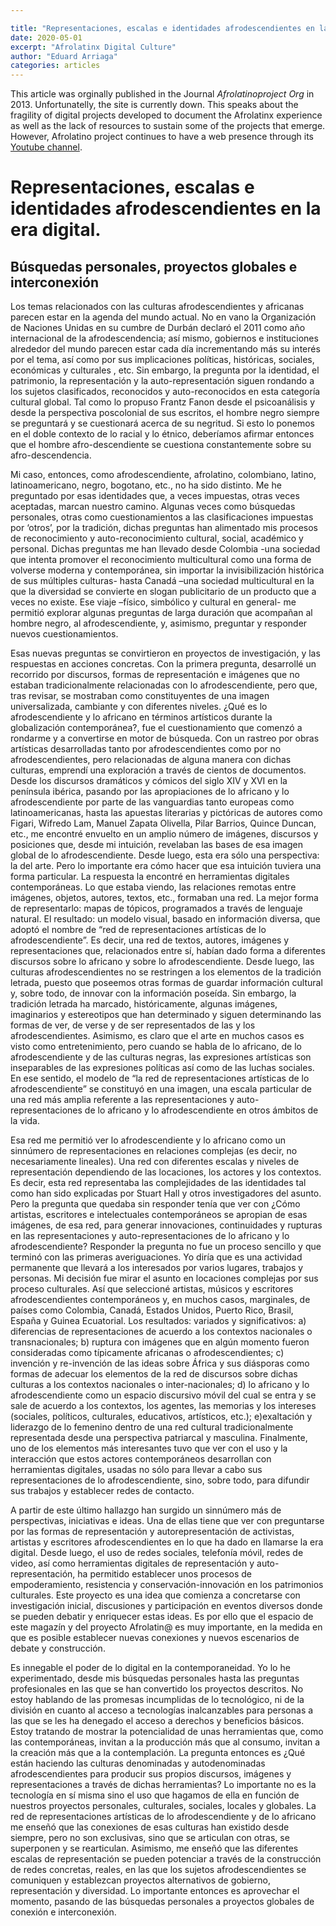 ```yaml
---

title: "Representaciones, escalas e identidades afrodescendientes en la era digital"
date: 2020-05-01 
excerpt: "Afrolatinx Digital Culture"
author: "Eduard Arriaga"
categories: articles
---
```


This article was orginally published in the Journal *Afrolatinoproject Org* in 2013. Unfortunatelly, the site is
currently down. This speaks about the fragility of digital projects developed to document the Afrolatinx experience
as well as the lack of resources to sustain some of the projects that emerge. However, Afrolatino project continues to have a web presence through its [Youtube channel](https://www.youtube.com/channel/UCYD7gXdS_5qiMf3o5slFeGQ).   

Representaciones, escalas e identidades afrodescendientes en la era digital.
============================================================================
## Búsquedas personales, proyectos globales e interconexión

Los temas relacionados con las culturas afrodescendientes y africanas parecen estar en la agenda del mundo actual. 
No en vano la Organización de Naciones Unidas en su cumbre de Durbán declaró el 2011 como año internacional de la afrodescendencia; 
así mismo, gobiernos e instituciones alrededor del mundo parecen estar cada día incrementando más su interés por el tema, 
así como por sus implicaciones políticas, históricas, sociales, económicas y culturales , etc. 
Sin embargo, la pregunta por la identidad, el patrimonio, la representación y la auto-representación siguen rondando a
los sujetos clasificados, reconocidos y auto-reconocidos en esta categoría cultural global. Tal como lo propuso Frantz 
Fanon desde el psicoanálisis y desde la perspectiva poscolonial de sus escritos, el hombre negro siempre se preguntará y 
se cuestionará acerca de su negritud.  Si esto lo ponemos en el doble contexto de lo racial y lo étnico, deberíamos afirmar 
entonces que el hombre afro-descendiente se cuestiona constantemente sobre su afro-descendencia.


Mi caso, entonces, como afrodescendiente, afrolatino, colombiano, latino, latinoamericano, negro, bogotano, etc., no ha sido distinto. 
Me he preguntado por esas identidades que, a veces impuestas, otras veces aceptadas, marcan nuestro camino. Algunas veces como búsquedas 
personales, otras como cuestionamientos a las clasificaciones impuestas por ‘otros’, por la tradición, dichas preguntas han alimentado mis 
procesos de reconocimiento y auto-reconocimiento cultural, social, académico y personal. Dichas preguntas me han llevado desde Colombia -una 
sociedad que intenta promover el reconocimiento multicultural como una forma de volverse moderna y contemporánea, sin importar la 
invisibilización histórica de sus múltiples culturas- hasta Canadá –una sociedad multicultural en la que la diversidad se convierte en slogan
publicitario de un producto que a veces no existe. Ese viaje     –físico, simbólico y cultural en general- me permitió 
explorar algunas preguntas de larga duración que acompañan al hombre negro, al afrodescendiente, y, asimismo, preguntar y responder 
nuevos cuestionamientos.


Esas nuevas preguntas se convirtieron en proyectos de investigación, y las respuestas en acciones concretas. Con la primera pregunta, desarrollé 
un recorrido por discursos, formas de representación e imágenes que no estaban tradicionalmente relacionadas con lo afrodescendiente, pero que, 
tras revisar, se mostraban como constituyentes de una imagen universalizada, cambiante y con diferentes niveles. ¿Qué es lo afrodescendiente y lo 
africano en términos artísticos durante la globalización contemporánea?, fue el cuestionamiento que comenzó a rondarme y a convertirse en motor de 
búsqueda.  Con un rastreo por obras artísticas desarrolladas  tanto por afrodescendientes como por no afrodescendientes, pero relacionadas de alguna 
manera con dichas culturas, emprendí una exploración a través de cientos de documentos. Desde los discursos dramáticos y cómicos del 
siglo XIV y XVI en la península ibérica, pasando por las apropiaciones de lo africano y lo afrodescendiente por parte de las vanguardias tanto 
europeas como latinoamericanas, hasta las apuestas literarias y pictóricas de autores como Figari, Wifredo Lam, Manuel Zapata Olivella, Pilar Barrios, 
Quince Duncan, etc., me encontré envuelto en un amplio número de imágenes, discursos y posiciones que, desde mi intuición, 
revelaban las bases de esa imagen global de lo afrodescendiente. Desde luego, esta era sólo una perspectiva: la del arte. 
Pero lo importante era cómo hacer que esa intuición tuviera una forma particular. La respuesta la encontré en herramientas digitales contemporáneas. 
Lo que estaba viendo, las relaciones remotas entre imágenes, objetos, autores, textos, etc., formaban una red. La mejor forma de representarlo: mapas 
de tópicos, programados a través de lenguaje natural. El resultado: un modelo visual, basado en información diversa, que adoptó el nombre de 
“red de representaciones artísticas de lo afrodescendiente”. Es decir, una red de textos, autores, imágenes y representaciones que, relacionados 
entre sí, habían dado forma a diferentes discursos sobre lo africano y sobre lo afrodescendiente. Desde luego, las culturas afrodescendientes no 
se restringen a los elementos de la tradición letrada, puesto que poseemos otras formas de guardar información cultural y, sobre todo, de innovar 
con la información poseída. Sin embargo, la tradición letrada ha marcado, históricamente, algunas imágenes, imaginarios y estereotipos que han 
determinado y siguen determinando las formas de ver, de verse y de ser representados de las y los afrodescendientes. Asimismo, es claro que 
el arte en muchos casos es visto como entretenimiento, pero cuando se habla de lo africano, de lo afrodescendiente y de las culturas negras, 
las expresiones artísticas son inseparables de las expresiones políticas así como de las luchas sociales. En ese sentido, el modelo de 
“la red de representaciones artísticas de lo afrodescendiente” se constituyó en una imagen, una escala particular de una red más amplia 
referente a las representaciones y auto-representaciones de lo africano y lo afrodescendiente en otros ámbitos de la vida.


Esa red me permitió ver lo afrodescendiente y lo africano como un sinnúmero de representaciones en relaciones complejas (es decir,
no necesariamente lineales). Una red con diferentes escalas y niveles de representación dependiendo de las locaciones, los actores y los contextos. 
Es decir, esta red representaba las complejidades de las identidades tal como han sido explicadas por Stuart Hall y otros investigadores del asunto. 
Pero la pregunta que quedaba sin responder tenía que ver con ¿Cómo artistas, escritores e intelectuales contemporáneos se apropian de esas 
imágenes, de esa red, para generar innovaciones, continuidades y rupturas en las representaciones y auto-representaciones de lo africano y 
lo afrodescendiente? Responder la pregunta no fue un proceso sencillo y que terminó con las primeras averiguaciones. 
Yo diría que es una actividad permanente que llevará a los interesados por varios lugares, trabajos y personas. 
Mi decisión fue mirar el asunto en locaciones complejas por sus proceso culturales. Así que seleccioné artistas, músicos y 
escritores afrodescendientes contemporáneos y, en muchos casos, marginales, de países como Colombia, Canadá, Estados Unidos, 
Puerto Rico, Brasil, España y Guinea Ecuatorial. Los resultados: variados y significativos: a) diferencias de representaciones de acuerdo 
a los contextos nacionales o transnacionales; b) ruptura con imágenes que en algún momento fueron consideradas como típicamente africanas 
o afrodescendientes; c) invención y re-invención de las ideas sobre África y sus diásporas como formas de adecuar los elementos de 
la red de discursos sobre dichas culturas a los contextos nacionales o inter-nacionales; d) lo africano y lo afrodescendiente como 
un espacio discursivo móvil del cual se entra y se sale de acuerdo a los contextos, los agentes, las memorias y los intereses (sociales, 
políticos, culturales, educativos, artísticos, etc.); e)exaltación y liderazgo de lo femenino dentro de una red cultural tradicionalmente 
representada desde una perspectiva patriarcal y masculina.  Finalmente, uno de los elementos más interesantes tuvo que ver con el uso y la 
interacción que estos actores contemporáneos desarrollan con herramientas digitales, usadas no sólo para llevar a cabo sus representaciones 
de lo afrodescendiente, sino, sobre todo, para difundir sus trabajos y establecer redes de contacto.


A partir de este último hallazgo han surgido un sinnúmero más de perspectivas, iniciativas e ideas. Una de ellas tiene que ver con preguntarse 
por las formas de representación y autorepresentación de activistas, artistas y escritores afrodescendientes en lo que ha dado en llamarse la era 
digital. Desde luego, el uso de redes sociales, telefonía móvil, redes de video, así como herramientas digitales de representación y auto-representación, 
ha permitido establecer unos procesos de empoderamiento, resistencia y conservación-innovación en los patrimonios culturales. Este proyecto es una 
idea que comienza a concretarse con investigación inicial, discusiones y participación en eventos diversos donde se pueden debatir y enriquecer estas 
ideas. Es por ello que el espacio de este magazín y del proyecto Afrolatin@ es muy importante, en la medida en que es posible establecer nuevas 
conexiones y nuevos escenarios de debate y construcción.


Es innegable el poder de lo digital en la contemporaneidad. Yo lo he experimentado, desde mis búsquedas personales hasta las preguntas profesionales 
en las que se han convertido los proyectos descritos. No estoy hablando de las promesas incumplidas de lo tecnológico, ni de la división en cuanto 
al acceso a tecnologías inalcanzables para personas a las que se les ha denegado el acceso a derechos y beneficios básicos. Estoy tratando de mostrar 
la potencialidad de unas herramientas que, como las contemporáneas, invitan a la producción más que al consumo, invitan a la creación más que a la 
contemplación. La pregunta entonces es ¿Qué están haciendo las culturas denominadas y autodenominadas afrodescendientes para producir sus propios 
discursos, imágenes y representaciones a través de dichas herramientas? Lo importante no es la tecnología en sí misma sino el uso que hagamos de ella
 en función de nuestros proyectos personales, culturales, sociales, locales y globales. La red de representaciones artísticas de lo afrodescendiente 
 y de lo africano me enseñó que las conexiones de esas culturas han existido desde siempre, pero no son exclusivas, sino que se articulan con otras, 
 se superponen y se rearticulan. Asimismo, me enseñó que las diferentes escalas de representación se pueden potenciar a través de la construcción de 
 redes concretas, reales, en las que los sujetos afrodescendientes se comuniquen y establezcan proyectos alternativos de gobierno, representación y diversidad. 
 Lo importante entonces es aprovechar el momento, pasando de las búsquedas personales a proyectos globales de conexión e interconexión.  